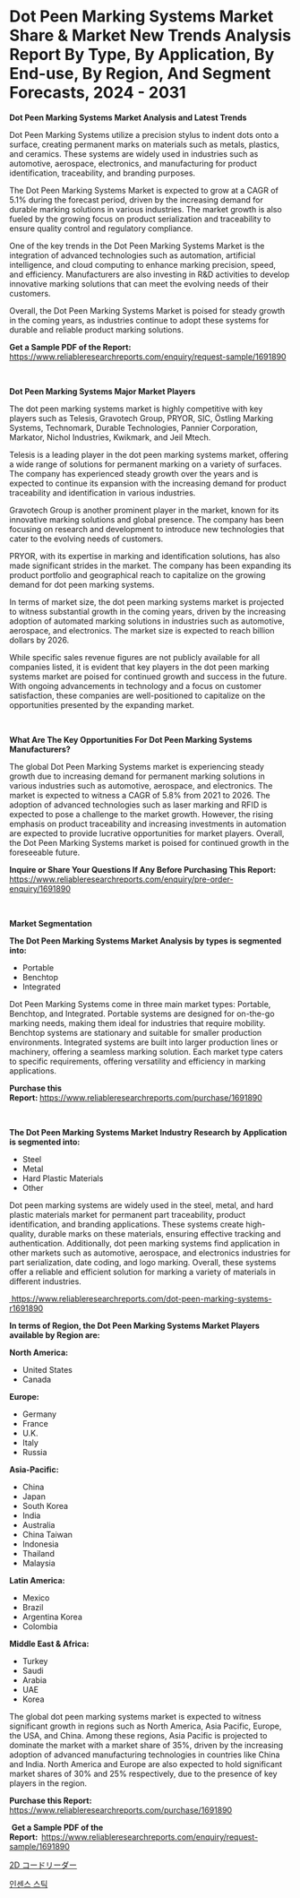 <p><h1>Dot Peen Marking Systems Market Share & Market New Trends Analysis Report By Type, By Application, By End-use, By Region, And Segment Forecasts, 2024 - 2031</h1></p><p><strong>Dot Peen Marking Systems Market Analysis and Latest Trends</strong></p>
<p><p>Dot Peen Marking Systems utilize a precision stylus to indent dots onto a surface, creating permanent marks on materials such as metals, plastics, and ceramics. These systems are widely used in industries such as automotive, aerospace, electronics, and manufacturing for product identification, traceability, and branding purposes.</p><p>The Dot Peen Marking Systems Market is expected to grow at a CAGR of 5.1% during the forecast period, driven by the increasing demand for durable marking solutions in various industries. The market growth is also fueled by the growing focus on product serialization and traceability to ensure quality control and regulatory compliance.</p><p>One of the key trends in the Dot Peen Marking Systems Market is the integration of advanced technologies such as automation, artificial intelligence, and cloud computing to enhance marking precision, speed, and efficiency. Manufacturers are also investing in R&D activities to develop innovative marking solutions that can meet the evolving needs of their customers.</p><p>Overall, the Dot Peen Marking Systems Market is poised for steady growth in the coming years, as industries continue to adopt these systems for durable and reliable product marking solutions.</p></p>
<p><strong>Get a Sample PDF of the Report:&nbsp;</strong> <a href="https://www.reliableresearchreports.com/enquiry/request-sample/1691890">https://www.reliableresearchreports.com/enquiry/request-sample/1691890</a></p>
<p>&nbsp;</p>
<p><strong>Dot Peen Marking Systems Major Market Players</strong></p>
<p><p>The dot peen marking systems market is highly competitive with key players such as Telesis, Gravotech Group, PRYOR, SIC, Östling Marking Systems, Technomark, Durable Technologies, Pannier Corporation, Markator, Nichol Industries, Kwikmark, and Jeil Mtech.</p><p>Telesis is a leading player in the dot peen marking systems market, offering a wide range of solutions for permanent marking on a variety of surfaces. The company has experienced steady growth over the years and is expected to continue its expansion with the increasing demand for product traceability and identification in various industries.</p><p>Gravotech Group is another prominent player in the market, known for its innovative marking solutions and global presence. The company has been focusing on research and development to introduce new technologies that cater to the evolving needs of customers.</p><p>PRYOR, with its expertise in marking and identification solutions, has also made significant strides in the market. The company has been expanding its product portfolio and geographical reach to capitalize on the growing demand for dot peen marking systems.</p><p>In terms of market size, the dot peen marking systems market is projected to witness substantial growth in the coming years, driven by the increasing adoption of automated marking solutions in industries such as automotive, aerospace, and electronics. The market size is expected to reach billion dollars by 2026.</p><p>While specific sales revenue figures are not publicly available for all companies listed, it is evident that key players in the dot peen marking systems market are poised for continued growth and success in the future. With ongoing advancements in technology and a focus on customer satisfaction, these companies are well-positioned to capitalize on the opportunities presented by the expanding market.</p></p>
<p>&nbsp;</p>
<p><strong>What Are The Key Opportunities For Dot Peen Marking Systems Manufacturers?</strong></p>
<p><p>The global Dot Peen Marking Systems market is experiencing steady growth due to increasing demand for permanent marking solutions in various industries such as automotive, aerospace, and electronics. The market is expected to witness a CAGR of 5.8% from 2021 to 2026. The adoption of advanced technologies such as laser marking and RFID is expected to pose a challenge to the market growth. However, the rising emphasis on product traceability and increasing investments in automation are expected to provide lucrative opportunities for market players. Overall, the Dot Peen Marking Systems market is poised for continued growth in the foreseeable future.</p></p>
<p><strong>Inquire or Share Your Questions If Any Before Purchasing This Report:</strong> <a href="https://www.reliableresearchreports.com/enquiry/pre-order-enquiry/1691890">https://www.reliableresearchreports.com/enquiry/pre-order-enquiry/1691890</a></p>
<p>&nbsp;</p>
<p><strong>Market Segmentation</strong></p>
<p><strong>The Dot Peen Marking Systems Market Analysis by types is segmented into:</strong></p>
<p><ul><li>Portable</li><li>Benchtop</li><li>Integrated</li></ul></p>
<p><p>Dot Peen Marking Systems come in three main market types: Portable, Benchtop, and Integrated. Portable systems are designed for on-the-go marking needs, making them ideal for industries that require mobility. Benchtop systems are stationary and suitable for smaller production environments. Integrated systems are built into larger production lines or machinery, offering a seamless marking solution. Each market type caters to specific requirements, offering versatility and efficiency in marking applications.</p></p>
<p><strong>Purchase this Report:&nbsp;</strong><a href="https://www.reliableresearchreports.com/purchase/1691890">https://www.reliableresearchreports.com/purchase/1691890</a></p>
<p>&nbsp;</p>
<p><strong>The Dot Peen Marking Systems Market Industry Research by Application is segmented into:</strong></p>
<p><ul><li>Steel</li><li>Metal</li><li>Hard Plastic Materials</li><li>Other</li></ul></p>
<p><p>Dot peen marking systems are widely used in the steel, metal, and hard plastic materials market for permanent part traceability, product identification, and branding applications. These systems create high-quality, durable marks on these materials, ensuring effective tracking and authentication. Additionally, dot peen marking systems find application in other markets such as automotive, aerospace, and electronics industries for part serialization, date coding, and logo marking. Overall, these systems offer a reliable and efficient solution for marking a variety of materials in different industries.</p></p>
<p><a href="https://www.reliableresearchreports.com/dot-peen-marking-systems-r1691890">&nbsp;https://www.reliableresearchreports.com/dot-peen-marking-systems-r1691890</a></p>
<p><strong>In terms of Region, the Dot Peen Marking Systems Market Players available by Region are:</strong></p>
<p>
    <p> <strong> North America: </strong>
        <ul>
            <li>United States</li>
            <li>Canada</li>
        </ul>
        </p> 
    <p> <strong> Europe: </strong>
        <ul>
            <li>Germany</li>
            <li>France</li>
            <li>U.K.</li>
            <li>Italy</li>
            <li>Russia</li>
        </ul>
        </p> 
    <p> <strong> Asia-Pacific: </strong>
        <ul>
            <li>China</li>
            <li>Japan</li>
            <li>South Korea</li>
            <li>India</li>
            <li>Australia</li>
            <li>China Taiwan</li>
            <li>Indonesia</li>
            <li>Thailand</li>
            <li>Malaysia</li>
        </ul>
        </p> 
    <p> <strong> Latin America: </strong>
        <ul>
            <li>Mexico</li>
            <li>Brazil</li>
            <li>Argentina Korea</li>
            <li>Colombia</li>
        </ul>
        </p> 
    <p> <strong> Middle East & Africa: </strong>
        <ul>
            <li>Turkey</li>
            <li>Saudi</li>
            <li>Arabia</li>
            <li>UAE</li>
            <li>Korea</li>
        </ul>
    </p>
    </p>
<p><p>The global dot peen marking systems market is expected to witness significant growth in regions such as North America, Asia Pacific, Europe, the USA, and China. Among these regions, Asia Pacific is projected to dominate the market with a market share of 35%, driven by the increasing adoption of advanced manufacturing technologies in countries like China and India. North America and Europe are also expected to hold significant market shares of 30% and 25% respectively, due to the presence of key players in the region.</p></p>
<p><strong>Purchase this Report: </strong><a href="https://www.reliableresearchreports.com/purchase/1691890">https://www.reliableresearchreports.com/purchase/1691890</a></p>
<p>&nbsp;<strong>Get a Sample PDF of the Report:&nbsp;&nbsp;</strong><a href="https://www.reliableresearchreports.com/enquiry/request-sample/1691890">https://www.reliableresearchreports.com/enquiry/request-sample/1691890</a></p>
<p><strong></strong></p>
<p><p><a href="https://github.com/mreklxf44233/Market-Research-Report-List-1/blob/main/827582433023.md">2D コードリーダー</a></p><p><a href="https://github.com/oajzkywllm460/Market-Research-Report-List-1/blob/main/582557730278.md">인센스 스틱</a></p></p>
